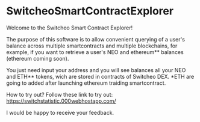 # SwitcheoSmartContractExplorer

Welcome to the Switcheo Smart Contract Explorer!

The purpose of this software is to allow convenient querying of a user's balance across multiple smartcontracts and multiple blockchains, for example, if you want to retrieve a user's NEO and ethereum** balances (ethereum coming soon).

You just need input your address and you will see balances all your NEO and ETH** tokens, wich are stored in contracts of Switcheo DEX.
*ETH are going to added after launching ethereum traiding smartcontract.

How to try out? Follow these link to try out: https://switchstatistic.000webhostapp.com/

I would be happy to receive your feedback.
